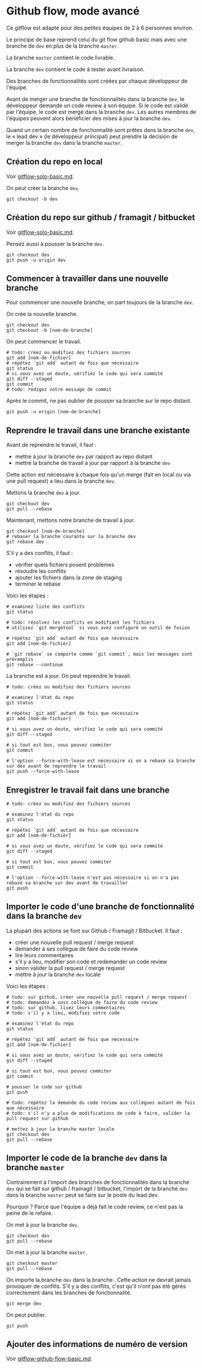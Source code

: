 # Github flow, mode avancé

Ce gitflow est adapté pour des petites équipes de 2 à 6 personnes environ.

Le principe de base reprend celui du git flow github basic mais avec une branche de `dev` en plus de la branche `master`.

La branche `master` contient le code livrable.

La branche `dev` contient le code à tester avant livraison.

Des branches de fonctionnalités sont créées par chaque développeur de l'équipe.

Avant de merger une branche de fonctionnalités dans la branche `dev`, le développeur demande un code review à son équipe.
Si le code est validé par l'équipe, le code est mergé dans la branche `dev`.
Les autres membres de l'équipes peuvent alors bénéficier des mises à jour la branche `dev`.

Quand un certain nombre de fonctionnalité sont prêtes dans la branche `dev`, le « lead dev » (le développeur principal) peut prendre la décision de merger la branche `dev` dans la branche `master`.

## Création du repo en local

Voir [gitflow-solo-basic.md](gitflow-solo-basic.md).

On peut créer la branche `dev`.

    git checkout -b dev

## Création du repo sur github / framagit / bitbucket

Voir [gitflow-solo-basic.md](gitflow-solo-basic.md).

Pensez aussi à pousser la branche `dev`.

    git checkout dev
    git push -u origin dev

## Commencer à travailler dans une nouvelle branche

Pour commencer une nouvelle branche, on part toujours de la branche `dev`.

On crée la nouvelle branche.

    git checkout dev
    git checkout -b [nom-de-branche]

On peut commencer le travail.

    # todo: créez ou modifiez des fichiers sources
    git add [nom-de-fichier]
    # répêtez `git add` autant de fois que nécessaire
    git status
    # si vous avez un doute, vérifiez le code qui sera commité
    git diff --staged
    git commit
    # todo: rédigez votre message de commit

Après le commit, ne pas oublier de pousser sa branche sur le repo distant.

    git push -u origin [nom-de-branche]

## Reprendre le travail dans une branche existante

Avant de reprendre le travail, il faut :

- mettre à jour la branche `dev` par rapport au repo distant
- mettre la branche de travail à jour par rapport à la branche `dev`

Cette action est nécessaire à chaque fois qu'un merge (fait en local ou via une pull request) a lieu dans la branche `dev`.

Mettons la branche `dev` à jour.

    git checkout dev
    git pull --rebase

Maintenant, mettons notre branche de travail à jour.

    git checkout [nom-de-branche]
    # rebaser la branche courante sur la branche dev
    git rebase dev

S'il y a des conflits, il faut :

- vérifier quels fichiers posent problèmes
- résoudre les conflits
- ajouter les fichiers dans la zone de staging
- terminer le rebase

Voici les étapes :

    # examinez liste des conflits
    git status

    # todo: résolvez les conflits en modifiant les fichiers
    # utilisez `git mergetool` si vous avez configuré un outil de fusion

    # répêtez `git add` autant de fois que nécessaire
    git add [nom-de-fichier]

    # `git rebase` se comporte comme `git commit`, mais les messages sont préremplis
    git rebase --continue

La branche est à jour.
On peut reprendre le travail.

    # todo: créez ou modifiez des fichiers sources

    # examinez l'état du repo
    git status

    # répêtez `git add` autant de fois que nécessaire
    git add [nom-de-fichier]

    # si vous avez un doute, vérifiez le code qui sera commité
    git diff --staged

    # si tout est bon, vous pouvez commiter
    git commit

    # l'option --force-with-lease est nécessaire si on a rebasé sa branche sur dev avant de reprendre le travail
    git push --force-with-lease

## Enregistrer le travail fait dans une branche

    # todo: créez ou modifiez des fichiers sources

    # examinez l'état du repo
    git status

    # répêtez `git add` autant de fois que nécessaire
    git add [nom-de-fichier]

    # si vous avez un doute, vérifiez le code qui sera commité
    git diff --staged

    # si tout est bon, vous pouvez commiter
    git commit

    # l'option --force-with-lease n'est pas nécessaire si on n'a pas rebasé sa branche sur dev avant de travailler
    git push

## Importer le code d'une branche de fonctionnalité dans la branche `dev`

La plupart des actions se font sur Github / Framagit / Bitbucket.
Il faut :

- créer une nouvelle pull request / merge request
- demander à ses collègue de faire du code review
- lire leurs commentaires
- s'il y a lieu, modifier son code et redemander un code review
- sinon valider la pull request / merge request
- mettre à jour la branche `dev` locale

Voici les étapes :

    # todo: sur github, créer une nouvelle pull request / merge request
    # todo: demandez à voss collègue de faire du code review
    # todo: sur github, lisez leurs commentaires
    # todo: s'il y a lieu, modifiez votre code

    # examinez l'état du repo
    git status

    # répêtez `git add` autant de fois que nécessaire
    git add [nom-de-fichier]

    # si vous avez un doute, vérifiez le code qui sera commité
    git diff --staged

    # si tout est bon, vous pouvez commiter
    git commit

    # pousser le code sur github
    git push

    # todo: répêtez la demande du code review aux collègues autant de fois que nécessaire
    # todo: s'il n'y a plus de modifications de code à faire, valider la pull request sur github

    # mettez à jour la branche master locale
    git checkout dev
    git pull --rebase

## Importer le code de la branche `dev` dans la branche `master`

Contrairement à l'import des branches de fonctionnalités dans la branche `dev` qui se fait sur github / framagit / bitbucket, l'import de la branche `dev` dans la branche `master` peut se faire sur le poste du lead dev.

Pourquoi ? Parce que l'équipe a déjà fait le code review, ce n'est pas la peine de le refaire.

On met à jour la branche `dev`.

    git checkout dev
    git pull --rebase

On met à jour la branche `master`.

    git checkout master
    git pull --rebase

On importe la branche `dev` dans la branche .
Cette action ne devrait jamais provoquer de conflits.
S'il y a des conflits, c'est qu'il n'ont pas été gérés correctement dans les branches de fonctionnalité.

    git merge dev

On peut publier.

    git push

## Ajouter des informations de numéro de version

Voir [gitflow-github-flow-basic.md](gitflow-github-flow-basic.md).

